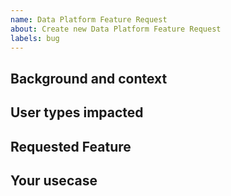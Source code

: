 ```yaml
---
name: Data Platform Feature Request
about: Create new Data Platform Feature Request
labels: bug
---
```


## Background and context

<!-- What are you working on? -->

## User types impacted

<!-- Who are the users who need/want this? -->

## Requested Feature

<!-- Describe the feature you're requesting. -->

## Your usecase

<!-- What is the benefit of adding the proposed feature? -->
